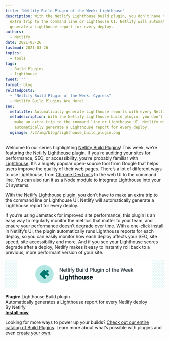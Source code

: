 ```yaml
---
title: "Netlify Build Plugin of the Week: Lighthouse"
description: With the Netlify Lighthouse build plugin, you don’t have to make an
  extra trip to the command line or Lighthouse UI. Netlify will automatically
  generate a Lighthouse report for every deploy.
authors:
  - Netlify
date: 2021-03-26
lastmod: 2021-03-26
topics:
  - tools
tags:
  - Build Plugins
  - lighthouse
tweet: ""
format: blog
relatedposts:
  - "Netlify Build Plugin of the Week: Cypress"
  - Netlify Build Plugins Are Here!
seo:
  metatitle: Automatically generate Lighthouse reports with every Netlify deploy
  metadescription: With the Netlify Lighthouse build plugin, you don’t have to
    make an extra trip to the command line or Lighthouse UI. Netlify will
    automatically generate a Lighthouse report for every deploy.
  ogimage: /v3/img/blog/lighthouse_build_plugin.png
---
```

Welcome to our series highlighting [Netlify Build Plugins](https://www.netlify.com/products/build/plugins/)! This week, we’re featuring the [Netlify Lighthouse plugin](https://github.com/netlify-labs/netlify-plugin-lighthouse). If you’re auditing your sites for performance, SEO, or accessibility, you’re probably familiar with [Lighthouse](https://developers.google.com/web/tools/lighthouse). It’s a hugely popular open-source tool from Google that helps users improve the quality of their web pages. There’s a lot of different ways to use Lighthouse, from [Chrome DevTools](https://developers.google.com/web/tools/lighthouse#devtools) to the web UI to the command line. You can also run it as a Node module to integrate Lighthouse into your CI systems.

With the [Netlify Lighthouse plugin](https://github.com/netlify-labs/netlify-plugin-lighthouse), you don’t have to make an extra trip to the command line or Lighthouse UI. Netlify will automatically generate a Lighthouse report for every deploy.

If you’re using Jamstack for improved site performance, this plugin is an easy way to regularly monitor the metrics that matter to your team, and ensure your performance doesn’t degrade over time. With a one-click install in Netlify’s UI, the plugin automatically runs Lighthouse reports for each deploy, so you can easily monitor how each deploy affects your SEO, site speed, site accessibility and more. And if you see your Lighthouse scores degrade after a deploy, Netlify makes it easy to instantly roll back to a previous, more performant version of your site.

[![Netlify's Build Plugin of the Week: Lighthouse](/v3/img/blog/lighthouse-inline-image.png)](https://app.netlify.com/plugins/@netlify/plugin-lighthouse/install)

**Plugin:** Lighthouse Build plugin <br>
Automatically generates a Lighthouse report for every Netlify deploy <br>
By Netlify <br>
**[Install now](https://app.netlify.com/plugins/@netlify/plugin-lighthouse/install)**


Looking for more ways to power up your builds? [Check out our entire catalog of Build Plugins](https://app.netlify.com/plugins). Learn more about what’s possible with plugins and even [create your own](https://docs.netlify.com/configure-builds/build-plugins/create-plugins/).
